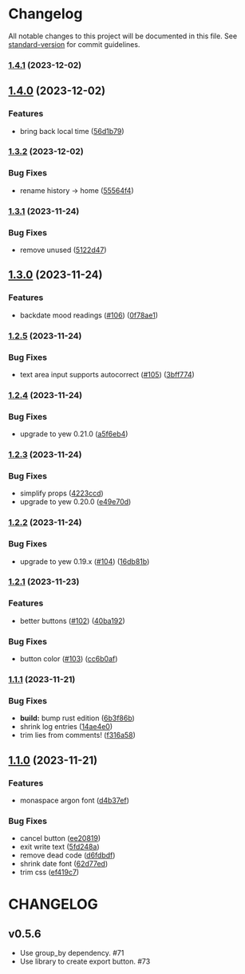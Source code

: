 # Changelog

All notable changes to this project will be documented in this file. See [standard-version](https://github.com/conventional-changelog/standard-version) for commit guidelines.

### [1.4.1](https://github.com/Terkwood/equanimity/compare/v1.4.0...v1.4.1) (2023-12-02)

## [1.4.0](https://github.com/Terkwood/equanimity/compare/v1.3.2...v1.4.0) (2023-12-02)


### Features

* bring back local time ([56d1b79](https://github.com/Terkwood/equanimity/commit/56d1b79aa0fcd1740966465bbf88285caf026e07))

### [1.3.2](https://github.com/Terkwood/equanimity/compare/v1.3.1...v1.3.2) (2023-12-02)


### Bug Fixes

* rename history -> home ([55564f4](https://github.com/Terkwood/equanimity/commit/55564f4d8eda2937af9ef20e7eded2336dc82f19))

### [1.3.1](https://github.com/Terkwood/equanimity/compare/v1.3.0...v1.3.1) (2023-11-24)


### Bug Fixes

* remove unused ([5122d47](https://github.com/Terkwood/equanimity/commit/5122d470013951d79f139dd0d8a3349f742a9e4b))

## [1.3.0](https://github.com/Terkwood/equanimity/compare/v1.2.5...v1.3.0) (2023-11-24)


### Features

* backdate mood readings ([#106](https://github.com/Terkwood/equanimity/issues/106)) ([0f78ae1](https://github.com/Terkwood/equanimity/commit/0f78ae10c369a3c3b552dd0b9758f89dd1a8c576))

### [1.2.5](https://github.com/Terkwood/equanimity/compare/v1.2.4...v1.2.5) (2023-11-24)


### Bug Fixes

* text area input supports autocorrect ([#105](https://github.com/Terkwood/equanimity/issues/105)) ([3bff774](https://github.com/Terkwood/equanimity/commit/3bff77492d8eabec074a06bb6883e4c23ec08203))

### [1.2.4](https://github.com/Terkwood/equanimity/compare/v1.2.3...v1.2.4) (2023-11-24)


### Bug Fixes

* upgrade to yew 0.21.0 ([a5f6eb4](https://github.com/Terkwood/equanimity/commit/a5f6eb4bae9a1747a3661b9108a4825006233f02))

### [1.2.3](https://github.com/Terkwood/equanimity/compare/v1.2.2...v1.2.3) (2023-11-24)


### Bug Fixes

* simplify props ([4223ccd](https://github.com/Terkwood/equanimity/commit/4223ccde0f5ce15e0c832fc26b3eb40c34b5a9f2))
* upgrade to yew 0.20.0 ([e49e70d](https://github.com/Terkwood/equanimity/commit/e49e70dd394aea697300e8b4618159604c43992b))

### [1.2.2](https://github.com/Terkwood/equanimity/compare/v1.2.1...v1.2.2) (2023-11-24)


### Bug Fixes

* upgrade to yew 0.19.x ([#104](https://github.com/Terkwood/equanimity/issues/104)) ([16db81b](https://github.com/Terkwood/equanimity/commit/16db81b8b4d520f18541884a5fc708992dc28724))

### [1.2.1](https://github.com/Terkwood/equanimity/compare/v1.1.1...v1.2.1) (2023-11-23)


### Features

* better buttons ([#102](https://github.com/Terkwood/equanimity/issues/102)) ([40ba192](https://github.com/Terkwood/equanimity/commit/40ba1920e9bb52086f6c578e2046be89167e9c5c))


### Bug Fixes

* button color ([#103](https://github.com/Terkwood/equanimity/issues/103)) ([cc6b0af](https://github.com/Terkwood/equanimity/commit/cc6b0afeda045fb750c9c8c995b4ecdbc5954689))

### [1.1.1](https://github.com/Terkwood/equanimity/compare/v1.1.0...v1.1.1) (2023-11-21)


### Bug Fixes

* **build:** bump rust edition ([6b3f86b](https://github.com/Terkwood/equanimity/commit/6b3f86be8d57fd750d5943d282ee956ddb5d9572))
* shrink log entries ([14ae4e0](https://github.com/Terkwood/equanimity/commit/14ae4e0f251ef667194764ee99cb429d01243790))
* trim lies from comments! ([f316a58](https://github.com/Terkwood/equanimity/commit/f316a58648c4eaa9e73e49e54b40a0c020d9b4b6))

## [1.1.0](https://github.com/Terkwood/equanimity/compare/v1.0.0...v1.1.0) (2023-11-21)


### Features

* monaspace argon font ([d4b37ef](https://github.com/Terkwood/equanimity/commit/d4b37ef374e2ff366098d393021f9593feb588a7))


### Bug Fixes

* cancel button ([ee20819](https://github.com/Terkwood/equanimity/commit/ee208199a37b4793f807b618b9b6d0a8e7fe1f43))
* exit write text ([5fd248a](https://github.com/Terkwood/equanimity/commit/5fd248a46be283342f98d277ea5ae858fd6a9ff4))
* remove dead code ([d6fdbdf](https://github.com/Terkwood/equanimity/commit/d6fdbdf6bef0c211a70a13467224b14da27bf031))
* shrink date font ([62d77ed](https://github.com/Terkwood/equanimity/commit/62d77edd97b2104874e74f0288fd12e9ab6cac93))
* trim css ([ef419c7](https://github.com/Terkwood/equanimity/commit/ef419c7a8e8c0211e8a9dd089ef95f0bc9999d6f))

# CHANGELOG

## v0.5.6

- Use group_by dependency. #71
- Use library to create export button. #73
